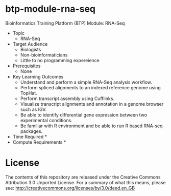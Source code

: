 # btp-module-rna-seq
Bioinformatics Training Platform (BTP) Module: RNA-Seq

  * Topic
    * RNA-Seq
  * Target Audience
    * Biologists
	* Non-bioinformaticians
	* Little to no programming expereience
  * Prerequisites
    * None
  * Key Learning Outcomes
    * Understand and perform a simple RNA-Seq analysis workflow.
    * Perform spliced alignments to an indexed reference genome using TopHat.
    * Perform transcript assembly using Cufflinks.
    * Visualize transcript alignments and annotation in a genome browser such as IGV.
    * Be able to identify differential gene expression between two experimental conditions.
    * Be familiar with R environment and be able to run R based RNA-seq packages.
  * Time Required
    * 
  * Compute Requirements
    * 

License
=======
The contents of this repository are released under the Creative Commons
Attribution 3.0 Unported License. For a summary of what this means,
please see:
http://creativecommons.org/licenses/by/3.0/deed.en_GB
